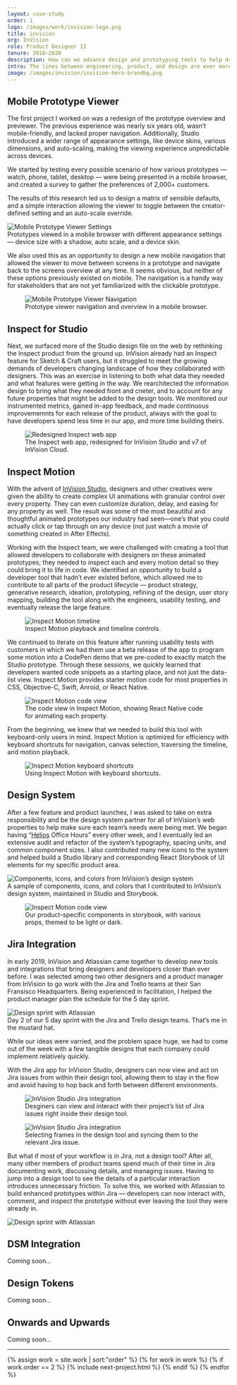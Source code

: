 ```yaml
---
layout: case-study
order: 1
logo: /images/work/invision-logo.png
title: invision
org: InVision
role: Product Designer II
tenure: 2018–2020
description: How can we advance design and prototyping tools to help drive whole-team collaboration for software teams around the world? My work at InVision involved rethinking the entire developer experience, conducting research sessions with the industry’s leading software teams, evolving our design system, and prototyping new products while improving existing features.
intro: The lines between engineering, product, and design are ever more blurred, and every product org operates uniquely. The most valuable part of working at InVision was talking with all of these various design teams, learning what was and wasn’t working for them, and challenging ourselves to build systems and tools to push the software industry forward.
image: /images/invision/invision-hero-brandbg.png
---
```


<div class="c-grid__half">
  <h2>Mobile Prototype Viewer</h2>
  <article class="c-grid__mt c-text-format">
    <p>The first project I worked on was a redesign of the prototype overview and previewer. The previous experience was nearly six years old, wasn’t mobile-friendly, and lacked proper navigation. Additionally, Studio introduced a wider range of appearance settings, like device skins, various dimensions, and auto-scaling, making the viewing experience unpredictable across devices.</p>
    <p>We started by testing every possible scenario of how various prototypes — watch, phone, tablet, desktop — were being presented in a mobile browser, and created a survey to gather the preferences of 2,000+ customers.</p>
    <p>The results of this research led us to design a matrix of sensible defaults, and a simple interaction allowing the viewer to toggle between the creator-defined setting and an auto-scale override.</p>
  </article>
</div>
<img class="c-media" src="../../images/invision/invision-mobile-dv@2x.png" alt="Mobile Prototype Viewer Settings">
<figcaption>Prototypes viewed in a mobile browser with different appearance settings — device size with a shadow, auto scale, and a device skin.</figcaption>

<div class="c-grid__half">
  <div></div>
  <article class="c-grid__mt c-text-format">
    <p>We also used this as an opportunity to design a new mobile navigation that allowed the viewer to move between screens in a prototype and navigate back to the screens overview at any time. It seems obvious, but neither of these options previously existed on mobile. The navigation is a handy way for stakeholders that are not yet familiarized with the clickable prototype.</p>
  </article>
</div>
<figure>
  <picture>
    <source media="(min-width: 32em)" srcset="../../images/invision/invision-mobile-nav@2x.png"/>
    <img class="c-media" src="../../images/invision/invision-mobile-nav.png" alt="Mobile Prototype Viewer Navigation"/>
  </picture>
  <figcaption>Prototype viewer navigation and overview in a mobile browser.</figcaption>
</figure>

<div class="c-grid__half">
  <h2>Inspect for Studio</h2>
  <article class="c-grid__mt c-text-format">
    <p>Next, we surfaced more of the Studio design file on the web by rethinking the Inspect product from the ground up. InVision already had an Inspect feature for Sketch &amp; Craft users, but it struggled to meet the growing demands of developers changing landscape of how they collaborated with designers. This was an exercise in listening to both what data they needed and what features were getting in the way. We rearchitected the information design to bring what they needed front and cneter, and to account for any future properties that might be added to the design tools. We monitored our instrumented metrics, gained in-app feedback, and made continuous improvememnts for each release of the product, always with the goal to have developers spend less time in our app, and more time building theirs.</p>
  </article>
</div>
<figure>
  <picture>
    <source media="(min-width: 32em)" srcset="../../images/invision/inspect-studio@2x.gif"/>
    <img class="c-media c-media--padding" src="../../images/invision/inspect-studio.gif" alt="Redesigned Inspect web app"/>
  </picture>
  <figcaption>The Inspect web app, redesigned for InVision Studio and v7 of InVision Cloud.</figcaption>
</figure>

<div class="c-grid__half">
  <h2>Inspect Motion</h2>
  <article class="c-grid__mt c-text-format">
    <p>With the advent of <a href="https://www.invisionapp.com/studio" target="_blank">InVision Studio</a>, designers and other creatives were given the ability to create complex UI animations with granular control over every property. They can even customize duration, delay, and easing for any property as well. The result was some of the most beautiful and thoughtful animated prototypes our industry had seen—one’s that you could actually click or tap through on any device (not just watch a movie of something created in After Effects).</p>
    <p>Working with the Inspect team, we were challenged with creating a tool that allowed developers to collaborate with designers on these animated prototypes; they needed to inspect each and every motion detail so they could bring it to life in code. We identified an opportunity to build a developer tool that hadn’t ever existed before, which allowed me to contribute to all parts of the product lifecycle — product strategy, generative research, ideation, prototyping, refining of the design, user story mapping, building the tool along with the engineers, usability testing, and eventually release the large feature.</p>
  </article>
</div>
<figure>
  <picture>
    <source media="(min-width: 32em)" srcset="../../images/invision/inspect-motion-timeline@2x.gif"/>
    <img class="c-media c-media--padding" src="../../images/invision/inspect-motion-timeline.gif" alt="Inspect Motion timeline"/>
  </picture>
  <figcaption>Inspect Motion playback and timeline controls.</figcaption>
</figure>

<div class="c-grid__half">
  <div></div>
  <article class="c-grid__mt c-text-format">
    <p>We continued to iterate on this feature after running usability tests with customers in which we had them use a beta release of the app to program some motion into a CodePen demo that we pre-coded to exactly match the Studio prototype. Through these sessions, we quickly learned that developers wanted code snippets as a starting place, and not just the data-list view. Inspect Motion provides starter motion code for most properties in CSS, Objective-C, Swift, Anroid, or React Native.</p>
  </article>
</div>
<figure>
  <picture>
    <source media="(min-width: 32em)" srcset="../../images/invision/inspect-motion-code@2x.gif"/>
    <img class="c-media c-media--padding" src="../../images/invision/inspect-motion-code.gif" alt="Inspect Motion code view"/>
  </picture>
  <figcaption>The code view in Inspect Motion, showing React Native code for animating each property.</figcaption>
</figure>

<div class="c-grid__half">
  <div></div>
  <article class="c-grid__mt c-text-format">
    <p>From the beginning, we knew that we needed to build this tool with keyboard-only users in mind. Inspect Motion is optimized for efficiency with keyboard shortcuts for navigation, canvas selection, traversing the timeline, and motion playback.</p>
  </article>
</div>
<figure>
  <picture>
    <source media="(min-width: 32em)" srcset="../../images/invision/inspect-motion-keyboardshortcuts@2x.gif"/>
    <img class="c-media c-media--padding" src="../../images/invision/inspect-motion-keyboardshortcuts.gif" alt="Inspect Motion keyboard shortcuts"/>
  </picture>
  <figcaption>Using Inspect Motion with keyboard shortcuts.</figcaption>
</figure>

<div class="c-grid__half">
  <h2>Design System</h2>
  <article class="c-grid__mt c-text-format">
    <p>After a few feature and product launches, I was asked to take on extra responsibility and be the design system partner for all of InVision’s web properties to help make sure each team’s needs were being met. We began having “<a href="http://invision-helios.herokuapp.com/" target="_blank">Helios</a> Office Hours” every other week, and I eventually led an extensive audit and refactor of the system’s typography, spacing units, and common component sizes. I also contributed many new icons to the system and helped build a Studio library and corresponding React Storybook of UI elements for my specific product area.</p>
  </article>
</div>
<img class="c-media" src="../../images/invision/inspect-components@2x.png" alt="Components, icons, and colors from InVision’s design system">
<figcaption>A sample of components, icons, and colors that I contributed to InVision’s design system, maintained in Studio and Storybook.</figcaption>
<figure>
  <picture>
    <source media="(min-width: 32em)" srcset="../../images/invision/storybook-icon-button-tooltip@2x.gif"/>
    <img class="c-media c-media--padding" src="../../images/invision/storybook-icon-button-tooltip.gif" alt="Inspect Motion code view"/>
  </picture>
  <figcaption>Our product-specific components in storybook, with various props, themed to be light or dark.</figcaption>
</figure>

<div class="c-grid__half">
  <h2>Jira Integration</h2>
  <article class="c-grid__mt c-text-format">
    <p>In early 2019, InVision and Atlassian came together to develop new tools and integrations that bring designers and developers closer than ever before. I was selected among two other designers and a product manager from InVision to go work with the Jira and Trello teams at their San Fransisco Headquarters. Being experienced in facilitation, I helped the product manager plan the schedule for the 5 day sprint.</p>
  </article>
</div>
<img class="c-media c-media--padding" src="../../images/invision/jira-integration-sprint.jpg" alt="Design sprint with Atlassian">
<figcaption>Day 2 of our 5 day sprint with the Jira and Trello design teams. That’s me in the mustard hat.</figcaption>

<div class="c-grid__half">
  <div></div>
  <article class="c-grid__mt c-text-format">
    <p>While our ideas were varried, and the problem space huge, we had to come out of the week with a few tangible designs that each company could implement relatively quickly.</p>
    <p>With the Jira app for InVision Studio​, designers can now view and act on Jira issues from within their design tool, allowing them to stay in the flow and avoid having to hop back and forth between different environments.</p>
  </article>
</div>
<figure>
  <picture>
    <source media="(min-width: 32em)" srcset="../../images/invision/studio-jira-integration-issue-list@2x.gif"/>
    <img class="c-media c-media--padding" src="../../images/invision/studio-jira-integration-issue-list.gif" alt="InVision Studio Jira integration"/>
  </picture>
  <figcaption>Desginers can view and interact with their project’s list of Jira issues right inside their design tool.</figcaption>
</figure>
<figure>
  <picture>
    <source media="(min-width: 32em)" srcset="../../images/invision/studio-jira-integration-flow@2x.gif"/>
    <img class="c-media c-media--padding" src="../../images/invision/studio-jira-integration-flow.gif" alt="InVision Studio Jira integration"/>
  </picture>
  <figcaption>Selecting frames in the design tool and syncing them to the relevant Jira issue.</figcaption>
</figure>

<div class="c-grid__half">
  <div></div>
  <article class="c-grid__mt c-text-format">
    <p>But what if most of your workflow is in Jira, not a design tool? After all, many other members of product teams spend much of their time in Jira documenting work, discussing details, and managing issues. Having to jump into a design tool to see the details of a particular interaction introduces unnecessary friction. To solve this, ​we worked with Atlassian to build enhanced prototypes within Jira — developers can now interact with, comment, and inspect the prototype without ever leaving the tool they were already in.</p>
  </article>
</div>
<img class="c-media c-media--padding" src="../../images/invision/jira-invision-integration.png" alt="Design sprint with Atlassian">
<figcaption></figcaption>

<div class="c-grid__half">
  <h2>DSM Integration</h2>
  <article class="c-grid__mt c-text-format">
    <p>Coming soon&hellip;</p>
  </article>
</div>

<div class="c-grid__half">
  <h2>Design Tokens</h2>
  <article class="c-grid__mt c-text-format">
    <p>Coming soon&hellip;</p>
  </article>
</div>

<div class="c-grid__half">
  <h2>Onwards and Upwards</h2>
  <article class="c-grid__mt c-text-format">
    <p>Coming soon&hellip;</p>
  </article>
</div>

<hr>

{% assign work = site.work | sort:"order" %}
{% for work in work %}
{% if work.order == 2 %}
{% include next-project.html %}
{% endif %}
{% endfor %}
